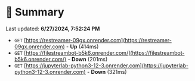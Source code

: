 # 📖 Summary
Last updated: **6/27/2024, 7:52:24 PM**

- `GET` [https://restreamer-09gx.onrender.com](https://restreamer-09gx.onrender.com) - **Up** (414ms)
- `GET` [https://filestreambot-b5k6.onrender.com/](https://filestreambot-b5k6.onrender.com/) - **Down** (201ms)
- `GET` [https://jupyterlab-python3-12-3.onrender.com](https://jupyterlab-python3-12-3.onrender.com) - **Down** (321ms)
